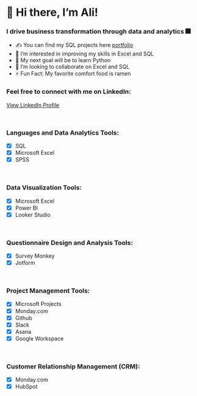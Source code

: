 # 👋 Hi there, I’m Ali!

### I drive business transformation through data and analytics 🎆

- ✍ You can find my SQL projects here [portfolio](https://github.com/alixain10/SQL-Portfolio-Projects)
- 👀 I’m interested in improving my skills in Excel and SQL
- 🥅 My next goal will be to learn Python
- 💞️ I’m looking to collaborate on Excel and SQL
- ⚡ Fun Fact: My favorite comfort food is ramen

### Feel free to connect with me on LinkedIn:
[View LinkedIn Profile](https://www.linkedin.com/in/alixain10/)

<br />

### Languages and Data Analytics Tools:
- [x] SQL
- [x] Microsoft Excel
- [x] SPSS

<br />

### Data Visualization Tools:
- [x] Microsoft Excel
- [x] Power BI
- [x] Looker Studio

<br />

### Questionnaire Design and Analysis Tools:
- [x] Survey Monkey
- [x] Jotform

<br />

### Project Management Tools:
- [x] Microsoft Projects
- [x] Monday.com
- [x] Github
- [x] Slack
- [x] Asana
- [x] Google Workspace

<br />

### Customer Relationship Management (CRM):
- [x] Monday.com
- [x] HubSpot

<br />
